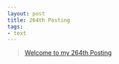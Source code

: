 ```yaml
---
layout: post
title: 264th Posting
tags: 
- text
---
```


> [Welcome to my 264th Posting](https://janghan-kor.tistory.com/1125)
